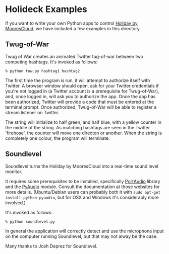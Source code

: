Holideck Examples
=================

If you want to write your own Python apps to control 
[Holiday by MooresCloud](http://holiday.moorescloud.com), we have included
a few examples in this directory.

Twug-of-War
-----------

Twug of War creates an animated Twitter tug-of-war between two competing hashtags.
It's invoked as follows:

`% python tow.py hashtag1 hashtag2`

The first time the program is run, it will attempt to authorize itself with
Twitter.  A browser window should open, ask for your Twitter credentials if 
you're not logged in (a Twitter account is a prerequisite for Twug-of-War), and,
once logged in, will ask you to authorize the app.  Once the app has been
authorized, Twitter will provide a code that must be entered at the terminal
prompt.  Once authorized, Twug-of-War will be able to register a stream listener 
on Twitter.

The string will initialize to half green, and half blue, with a yellow counter
in the middle of the string.  As matching hashtags are seen in the Twitter
'firehose', the counter will move one directon or another.  When the string is
completely one colour, the program will terminate.

Soundlevel
----------

Soundlevel turns the Holiday by MooresCloud into a real-time sound level
monitor.

It requires some prerequisites to be installed, specifically 
[PortAudio](http://www.portaudio.com/) library and the
[PyAudio](http://people.csail.mit.edu/hubert/pyaudio/) module. Consult the documentation at those websites for more details.  (Ubuntu/Debian
users can probably both it with `sudo apt-get install python-pyaudio`, but
for OSX and Windows it's considerably more involved.)

It's invoked as follows:

`% python soundlevel.py`

In general the application will correctly detect and use the microphone input 
on the computer running Soundlevel, but that may not alway be the case.

Many thanks to Josh Deprez for Soundlevel.